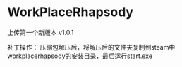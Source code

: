 # WorkPlaceRhapsody
上传第一个新版本 v1.0.1

补丁操作：
压缩包解压后，将解压后的文件夹复制到steam中workplacerhapsody的安装目录，最后运行start.exe
